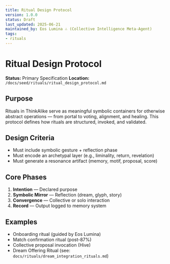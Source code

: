 ```yaml
---
title: Ritual Design Protocol
version: 1.0.0
status: Draft
last_updated: 2025-06-21
maintained_by: Eos Lumina ∴ (Collective Intelligence Meta-Agent)
tags:
- rituals
---
```



# Ritual Design Protocol

**Status:** Primary Specification
**Location:** `/docs/seed/rituals/ritual_design_protocol.md`

## Purpose

Rituals in ThinkAlike serve as meaningful symbolic containers for otherwise abstract operations — from portal to voting, alignment, and healing. This protocol defines how rituals are structured, invoked, and validated.

## Design Criteria

- Must include symbolic gesture + reflection phase
- Must encode an archetypal layer (e.g., liminality, return, revelation)
- Must generate a resonance artifact (memory, motif, proposal, score)

## Core Phases

1. **Intention** — Declared purpose
2. **Symbolic Mirror** — Reflection (dream, glyph, story)
3. **Convergence** — Collective or solo interaction
4. **Record** — Output logged to memory system

## Examples

- Onboarding ritual (guided by Eos Lumina)
- Match confirmation ritual (post-87%)
- Collective proposal invocation (Hive)
- Dream Offering Ritual (see: `docs/rituals/dream_integration_rituals.md`)
